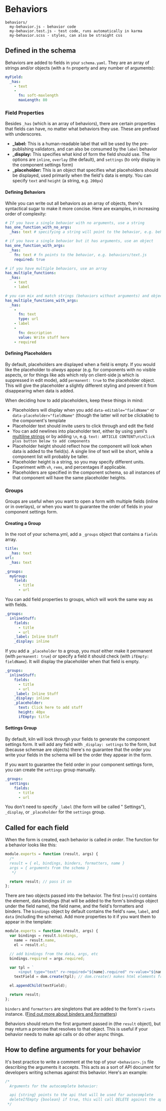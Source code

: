 # Behaviors

```
behaviors/
  my-behavior.js - behavior code
  my-behavior.test.js - test code, runs automatically in karma
  my-behavior.scss - styles, can also be straight css
```

## Defined in the schema

Behaviors are added to fields in your `schema.yaml`. They are an array of strings and/or objects (with a `fn` property and any number of arguments):

```yaml
myField:
  _has:
    - text
    -
      fn: soft-maxlength
      maxLength: 80
```

### Field Properties

Besides `_has` (which is an array of behaviors), there are certain properties that fields can have, no matter what behaviors they use. These are prefixed with underscores.

* **_label:** This is a human-readable label that will be used by the pre-publishing validators, and can also be consumed by the `label` behavior
* **_display:** This specifies what kind of form the field should use. The options are `inline`, `overlay` (the default), and `settings` (to only display in the component settings form)
* **_placeholder:** This is an object that specifies what placeholders should be displayed, used primarily when the field's data is empty. You can specify `text` and `height` (a string, e.g. `200px`)

#### Defining Behaviors

While you can write out all behaviors as an array of objects, there's syntactical sugar to make it more concise. Here are examples, in increasing order of complexity:

```yaml
# If you have a single behavior with no arguments, use a string
has_one_function_with_no_args:
  _has: text # specifying a string will point to the behavior, e.g. behaviors/text.js

# if you have a single behavior but it has arguments, use an object
has_one_function_with_args:
  _has:
    fn: text # fn points to the behavior, e.g. behaviors/text.js
    required: true

# if you have multiple behaviors, use an array
has_multiple_functions:
  _has:
    - text
    - label

# you can mix and match strings (behaviors without arguments) and objects (behaviors with arguments) in your arrays
has_multiple_functions_with_args:
  _has:
    -
      fn: text
      type: url
    - label
    -
      fn: description
      value: Write stuff here
    - required
```

#### Defining Placeholders

By default, placeholders are displayed when a field is empty. If you would like the placeholder to _always_ appear (e.g. for components with no visible aspects, or for things like ads which rely on client-side js which is suppressed in edit mode), add `permanent: true` to the placeholder object. This will give the placeholder a slightly different styling and prevent it from disappearing when data is added.

When deciding how to add placeholders, keep these things in mind:

* Placeholders will display when you add `data-editable="fieldName"` or `data-placeholder="fieldName"` (though the latter will _not_ be clickable) to the component's template
* Placeholder text should invite users to click through and edit the field
* You can add newlines into placeholder text, either by using yaml's [multiline strings](http://stackoverflow.com/questions/3790454/in-yaml-how-do-i-break-a-string-over-multiple-lines) or by adding `\n`, e.g. `text: ARTICLE CONTENT\n\nClick plus button below to add components`
* Placeholder height should reflect how the component will look when data is added to the field(s). A single line of text will be short, while a component list will probably be taller.
* Placeholder height is a string, so you may specify different units. Experiment with `vh`, `rems`, and percentages if applicable.
* Placeholders are specified in the component schema, so all instances of that component will have the same placeholder heights.

### Groups

Groups are useful when you want to open a form with multiple fields (inline or in overlays), or when you want to guarantee the order of fields in your component settings form.

#### Creating a Group

In the root of your schema.yml, add a `_groups` object that contains a `fields` array.

```yaml
title:
  _has: text
url:
  _has: text

_groups:
  myGroup:
    field:
      - title
      - url
```

You can add field properties to groups, which will work the same way as with fields.

```yaml
_groups:
  inlineStuff:
    fields:
      - title
      - url
    _label: Inline Stuff
    _display: inline
```

If you add a `_placeholder` to a group, you _must_ either make it permanent (with `permanent: true`) _or_ specify a field it should check (with `ifEmpty: fieldName`). It will display the placeholder when that field is empty.

```yaml
_groups:
  inlineStuff:
    fields:
      - title
      - url
    _label: Inline Stuff
    _display: inline
    _placeholder:
      text: Click here to add stuff
      height: 40px
      ifEmpty: title
```

#### Settings Group

By default, kiln will look through your fields to generate the component settings form. It will add any field with `_display: settings` to the form, but (because schemae are objects) there's no guarantee that the order you write your fields in the schema will be the order they appear in the form.

If you want to guarantee the field order in your component settings form, you can create the `settings` group manually.

```yaml
_groups:
  settings:
    fields:
      - title
      - url
```

You don't need to specify `_label` (the form will be called "<Component Name> Settings"), `_display`, or `_placeholder` for the `settings` group.

## Called for each field

When the form is created, each behavior is called *in order*. The function for a behavior looks like this:

```js
module.exports = function (result, args) {
  /*
  result = { el, bindings, binders, formatters, name }
  args = { arguments from the schema }
   */

  return result; // pass it on
};
```

There are two objects passed into the behavior. The first (`result`) contains the element, data bindings (that will be added to the form's bindings object under the field name), the field name, and the field's formatters and binders. The `bindings` object by default contains the field's `name`, `label`, and `data` (including the schema). Add more properties to it if you want them to appear in the template:

```js
module.exports = function (result, args) {
  var bindings = result.bindings,
    name = result.name,
    el = result.el;

  // add bindings from the data, args, etc
  bindings.required = args.required;

  var tpl = `
      <input type="text" rv-required="${name}.required" rv-value="${name}.data.value" />`,
    textField = dom.create(tpl); // dom.create() makes html elements from strings

  el.appendChild(textField);

  return result;
};
```

`binders` and `formatters` are singletons that are added to the form's `rivets` instance. ([Find out more about binders and formatters](http://rivetsjs.com/docs/guide/#binders))

Behaviors should return the first argument passed in (the `result` object), but may return a promise that resolves to that object. This is useful if your behavior needs to make api calls or do other async things.

## How to define arguments for your behavior

It's best practice to write a comment at the top of your `<behavior>.js` file describing the arguments it accepts. This acts as a sort of API document for developers writing schemas against this behavior. Here's an example:

```js
/*
  Arguments for the autocomplete behavior:

  api {string} points to the api that will be used for autocomplete
  deleteIfEmpty {boolean} if true, this will call DELETE against the api when you delete an item
 */
```
